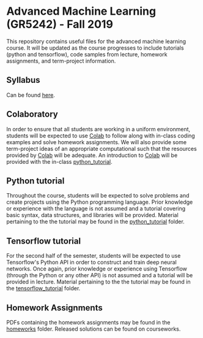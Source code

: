 # Advanced Machine Learning (GR5242) - Fall 2019

This repository contains useful files for the advanced machine learning course. It will be updated as the course progresses to include tutorials (python and tensorflow), code samples from lecture, homework assignments, and term-project information.

## Syllabus

Can be found [here](https://github.com/ElliottGordon/AdvML-Fall-19/blob/master/STAT_GR5242_syllabus.pdf).

## Colaboratory

In order to ensure that all students are working in a uniform environment, students will be expected to use [Colab](https://colab.research.google.com/) to follow along with in-class coding examples and solve homework assignments. We will also provide some term-project ideas of an appropriate computational such that the resources provided by [Colab](https://colab.research.google.com/) will be adequate. An introduction to [Colab](https://colab.research.google.com/)  will be provided with the in-class [python_tutorial](https://github.com/ElliottGordon/AdvML-Fall-19/tree/master/python_tutorial).

## Python tutorial

Throughout the course, students will be expected to solve problems and create projects using the Python programming language. Prior knowledge or experience with the language is not assumed and a tutorial covering basic syntax, data structures, and libraries will be provided. Material pertaining to the the tutorial may be found in the [python_tutorial](https://github.com/ElliottGordon/AdvML-Fall-19/tree/master/python_tutorial) folder.

## Tensorflow tutorial

For the second half of the semester, students will be expected to use Tensorflow's Python API in order to construct and train deep neural networks. Once again, prior knowledge or experience using Tensorflow (through the Python or any other API) is not assumed and a tutorial will be provided in lecture. Material pertaining to the the tutorial may be found in the [tensorflow_tutorial](https://github.com/ElliottGordon/AdvML-Fall-19/tree/master/tensorflow_tutorial) folder.

## Homework Assignments

PDFs containing the homework assignments may be found in the [homeworks](https://github.com/ElliottGordon/AdvML-Fall-19/tree/master/homeworks) folder. Released solutions can be found on courseworks.

